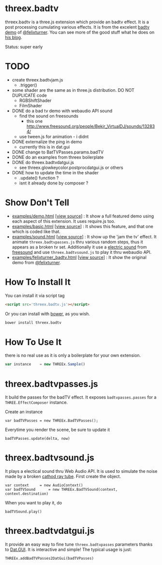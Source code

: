threex.badtv
===================

threex.badtv is a three.js extension which provide an badtv effect. It is a post
processing cumulating various effects.
It is from the excelent [badtv demo](http://www.airtightinteractive.com/demos/js/badtvshader/)
of [@felixturner](https://twitter.com/felixturner).
You can see more of the good stuff what he does on
[his blog](http://www.airtightinteractive.com/news).

Status: super early

TODO
====
* create threex.badtvjam.js
  * .trigger()
* some shader are the same as in three.js distribution. DO NOT DUPLICATE code
  * RGBShiftShader
  * FilmShader
* DONE do a bad tv demo with webaudio API sound
  * find the sound on freesounds
    * this one http://www.freesound.org/people/Bekir_VirtualDJ/sounds/132834/
  * use tween.js for animation - i didnt
* DONE externalize the ping in demo
  * currently this is in dat.gui 
* DONE change to BatTVPasses.params.badTV
* DONE do an examples from threex boilerplate
* DONE do threex.badtvdatgui.js 
  * see threex.glowkeycolor.postprocdatgui.js or others
* DONE how to update the time in the shader
  * .update() function ?
  * isnt it already done by composer ?


Show Don't Tell
===============
* [examples/demo.html](http://jeromeetienne.github.io/threex.badtv/examples/demo.html)
\[[view source](https://github.com/jeromeetienne/threex.badtv/blob/master/examples/demo.html)\] :
It show a full featured demo using each aspect of this extension.
It uses require.js too.
* [examples/basic.html](http://jeromeetienne.github.io/threex.badtv/examples/basic.html)
\[[view source](https://github.com/jeromeetienne/threex.badtv/blob/master/examples/basic.html)\] :
It shows this feature, and that one which is coded like that.
* [examples/sound.html](http://jeromeetienne.github.io/threex.badtv/examples/sound.html)
\[[view source](https://github.com/jeromeetienne/threex.badtv/blob/master/examples/sound.html)\] :
It show up the 'jam the tv' effect. It animate ```threex.badtvpasses.js``` thru various 
random steps, thus it appears as a broken tv set. Additionally it use a 
[electric sound](http://www.freesound.org/people/Bekir_VirtualDJ/sounds/132834/)
from
[freesound](http://www.freesound.org/) and use ```threex.badtvsound.js``` to play it thru webaudio API.
* [examples/felixturner_badtv.html](http://jeromeetienne.github.io/threex.badtv/examples/felixturner_badtv.html)
\[[view source](https://github.com/jeromeetienne/threex.badtv/blob/master/examples/felixturner_badtv.html)\] :
It show the original demo from [@felixturner](https://twitter.com/felixturner).

How To Install It
=================

You can install it via script tag

```html
<script src='threex.badtv.js'></script>
```

Or you can install with [bower](http://bower.io/), as you wish.

```bash
bower install threex.badtv
```

How To Use It
=============

there is no real use as it is only a boilerplate for your own extension.

```javascript
var instance	= new THREEx.Sample()
```

threex.badtvpasses.js
=====================
It build the passes for the badTV effect.
It exposes ```badtvpasses.passes``` for a ```THREE.EffectComposer``` instance.

Create an instance

```
var badTVPasses	= new THREEx.BadTVPasses();
```

Everytime you render the scene, be sure to update it

```
badTVPasses.update(delta, now)		
```

threex.badtvsound.js
====================
It plays a electical sound thru Web Audio API. It is used to simulate
the noise made by a broken [cathod ray tube](http://en.wikipedia.org/wiki/Cathode_ray_tube).
First create the object.

```
var context		= new AudioContext()
var badTVSound		= new THREEx.BadTVSound(context, context.destination)
```

When you want to play it, do 

```
badTVSound.play()
```

threex.badtvdatgui.js
=====================

It provide an easy way to fine tune ```threex.badtvpasses``` parameters
thanks to 
[Dat.GUI](https://code.google.com/p/dat-gui/). 
It is interactive and simple!
The typical usage is just:

```
THREEx.addBadTVPasses2DatGui(badTVPasses)
```